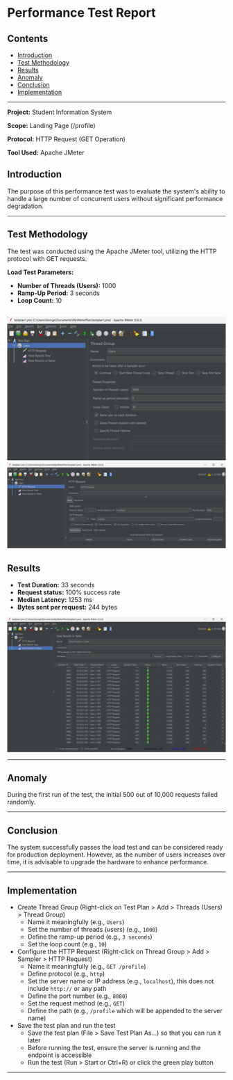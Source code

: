 # Performance Test Report

## Contents

- [Introduction](#introduction)
- [Test Methodology](#test-methodology)
- [Results](#results)
- [Anomaly](#anomaly)
- [Conclusion](#conclusion)
- [Implementation](#implementation)

---

**Project:** Student Information System

**Scope:** Landing Page (/profile)

**Protocol:** HTTP Request (GET Operation)

**Tool Used:** Apache JMeter

## Introduction
The purpose of this performance test was to evaluate the system's ability to handle a large number of concurrent users without significant performance degradation.

---

## Test Methodology
The test was conducted using the Apache JMeter tool, utilizing the HTTP protocol with GET requests.

**Load Test Parameters:**
- **Number of Threads (Users):** 1000
- **Ramp-Up Period:** 3 seconds
- **Loop Count:** 10

![apache JMeter Thread Group Settings](../../../images/test_tools/apacheJMeter/ThreadGroupSettings.png)
![apache JMeter HTTP Request Settings](../../../images/test_tools/apacheJMeter/HTTPRequestSettings.png)
---

## Results
- **Test Duration:** 33 seconds
- **Request status:** 100% success rate
- **Median Latency:** 1253 ms
- **Bytes sent per request:** 244 bytes

![apache JMeter Results Table View](../../../images/test_tools/apacheJMeter/ResultsTableView.png)

---

## Anomaly
During the first run of the test, the initial 500 out of 10,000 requests failed randomly.

---

## Conclusion
The system successfully passes the load test and can be considered ready for production deployment. However, as the number of users increases over time, it is advisable to upgrade the hardware to enhance performance.

---

## Implementation
- Create Thread Group (Right-click on Test Plan > Add > Threads (Users) > Thread Group)
    - Name it meaningfully (e.g., `Users`)
    - Set the number of threads (users) (e.g., `1000`)
    - Define the ramp-up period (e.g., `3 seconds`)
    - Set the loop count (e.g., `10`)
- Configure the HTTP Request (Right-click on Thread Group > Add > Sampler > HTTP Request)
    - Name it meaningfully (e.g., `GET /profile`)
    - Define protocol (e.g., `http`)
    - Set the server name or IP address (e.g., `localhost`), this does not include `http://` or any path
    - Define the port number (e.g., `8080`)
    - Set the request method (e.g., `GET`)
    - Define the path (e.g., `/profile` which will be appended to the server name)
- Save the test plan and run the test
    - Save the test plan (File > Save Test Plan As...) so that you can run it later
    - Before running the test, ensure the server is running and the endpoint is accessible
    - Run the test (Run > Start or Ctrl+R) or click the green play button

---

